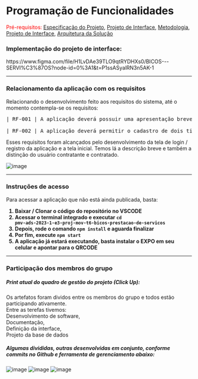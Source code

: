 # Programação de Funcionalidades

<span style="color:red">Pré-requisitos: <a href="2-Especificação do Projeto.md"> Especificação do Projeto</a></span>, <a href="3-Projeto de Interface.md"> Projeto de Interface</a>, <a href="4-Metodologia.md"> Metodologia</a>, <a href="3-Projeto de Interface.md"> Projeto de Interface</a>, <a href="5-Arquitetura da Solução.md"> Arquitetura da Solução</a>

<h3> Implementação do projeto de interface: </h3>
https://www.figma.com/file/H1LvDAe39TLO9qtRYDHXs0/BICOS---SERVI%C3%87OS?node-id=0%3A1&t=P1ssASyalRN3n5AK-1

<hr />

<h3>Relacionamento da aplicação com os requisitos</h3>
Relacionando o desenvolvimento feito aos requisitos do sistema, até o momento contempla-se os requisitos:
<pre>
| RF-001 | A aplicação deverá possuir uma apresentação breve do aplicativo | <br />
| RF-002 | A aplicação deverá permitir o cadastro de dois tipos de usuários, o trabalhador em "Trabalhar" e o contratante em "Contratar" |
</pre>
Esses requisitos foram alcançados pelo desenvolvimento da tela de login / registro da aplicação e a tela inicial.
Temos lá a descrição breve e também a distinção do usuário contratante e contratado. 

![image](https://user-images.githubusercontent.com/68014636/229312817-8512858b-ab95-4803-917c-aa4f3987fc65.png)
<hr />
<h3>Instruções de acesso</h3>

Para acessar a aplicação que não está ainda publicada, basta:
<b>
  1) Baixar / Clonar o código do repositório no VSCODE <br />
  2) Acessar o terminal integrado e executar <code>cd pmv-ads-2023-1-e3-proj-mov-t6-bicos-prestacao-de-servicos</code>
  3) Depois, rode o comando <code>npm install</code> e aguarda finalizar
  4) Por fim, execute <code>npm start</code>
  5) A aplicação já estará executando, basta instalar o EXPO em seu celular e apontar para o QRCODE
</b>
<hr />
<h3> Participação dos membros do grupo </h3>

<h5> Print atual do quadro de gestão do projeto (Click Up): </h5>

Os artefatos foram dividos entre os membros do grupo e todos estão participando ativamente. <br />
  Entre as terefas tivemos: <br />
  Desenvolvimento de software, <br />
  Documentação, <br />
  Definição da interface, <br />
  Projeto da base de dados <br />
  
 <h5>Algumas divididas, outras desenvolvidas em conjunto, conforme commits no Github e ferramenta de gerenciamento abaixo:</h6>

![image](https://user-images.githubusercontent.com/68014636/229302388-93321b72-27f9-48a2-800e-4a918979d013.png)
![image](https://user-images.githubusercontent.com/68014636/229313261-753415d1-9054-4ceb-9549-cf473b42b117.png)
![image](https://user-images.githubusercontent.com/68014636/229313288-835d0705-98f5-4912-b9b4-1e51d7b508d6.png)
